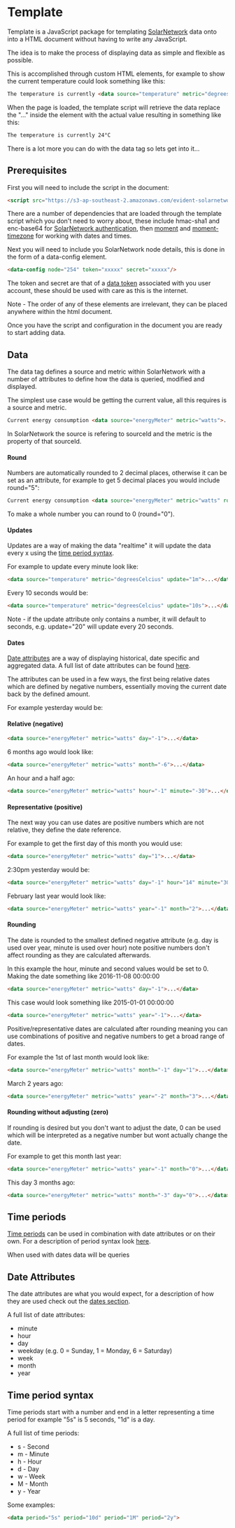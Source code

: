 # Template

Template is a JavaScript package for templating [SolarNetwork](http://solarnetwork.net/) data onto into a HTML document without having to write any JavaScript.

The idea is to make the process of displaying data as simple and flexible as possible.

This is accomplished through custom HTML elements, for example to show the current temperature could look something like this:

```html
The temperature is currently <data source="temperature" metric="degreesCelcius">...</data>°C
```

When the page is loaded, the template script will retrieve the data replace the "..." inside the element with the actual value resulting in something like this:

```html
The temperature is currently 24°C
```

There is a lot more you can do with the data tag so lets get into it...

## Prerequisites

First you will need to include the script in the document:

```html
<script src="https://s3-ap-southeast-2.amazonaws.com/evident-solarnetwork-web/template/template-1.1.js" charset="utf-8"></script>
```

There are a number of dependencies that are loaded through the template script which you don't need to worry about, these include hmac-sha1 and enc-base64 for [SolarNetwork authentication](https://github.com/SolarNetwork/solarnetwork/wiki/SolarNet-API-authentication-scheme), then [moment](http://momentjs.com/) and [moment-timezone](http://momentjs.com/timezone/) for working with dates and times.

Next you will need to include you SolarNetwork node details, this is done in the form of a data-config element.

```html
<data-config node="254" token="xxxxx" secret="xxxxx"/>
```

The token and secret are that of a [data token](https://data.solarnetwork.net/solaruser/u/sec/auth-tokens) associated with you user account, these should be used with care as this is the internet.

Note - The order of any of these elements are irrelevant, they can be placed anywhere within the html document.

Once you have the script and configuration in the document you are ready to start adding data.

## Data

The data tag defines a source and metric within SolarNetwork with a number of attributes to define how the data is queried, modified and displayed.

The simplest use case would be getting the current value, all this requires is a source and metric.

```html
Current energy consumption <data source="energyMeter" metric="watts">...</data> W
```

In SolarNetwork the source is refering to sourceId and the metric is the property of that sourceId.

#### Round

Numbers are automatically rounded to 2 decimal places, otherwise it can be set as an attribute, for example to get 5 decimal places you would include round="5":

```html
Current energy consumption <data source="energyMeter" metric="watts" round="5">...</data> W
```

To make a whole number you can round to 0 (round="0").

#### Updates

Updates are a way of making the data "realtime" it will update the data every x using the [time period syntax](#time-period-syntax).

For example to update every minute look like:

```html
<data source="temperature" metric="degreesCelcius" update="1m">...</data>
```

Every 10 seconds would be:

```html
<data source="temperature" metric="degreesCelcius" update="10s">...</data>
```

Note - if the update attribute only contains a number, it will default to seconds, e.g. update="20" will update every 20 seconds.

#### Dates

[Date attributes](#date-attributes) are a way of displaying historical, date specific and aggregated data. A full list of date attributes can be found [here](#date-attributes).

The attributes can be used in a few ways, the first being relative dates which are defined by negative numbers, essentially moving the current date back by the defined amount.

For example yesterday would be:

#### Relative (negative)

```html
<data source="energyMeter" metric="watts" day="-1">...</data>
```

6 months ago would look like:

```html
<data source="energyMeter" metric="watts" month="-6">...</data>
```

An hour and a half ago:

```html
<data source="energyMeter" metric="watts" hour="-1" minute="-30">...</data>
```

#### Representative (positive)

The next way you can use dates are positive numbers which are not relative, they define the date reference.

For example to get the first day of this month you would use:

```html
<data source="energyMeter" metric="watts" day="1">...</data>
```

2:30pm yesterday would be:

```html
<data source="energyMeter" metric="watts" day="-1" hour="14" minute="30">...</data>
```

February last year would look like:

```html
<data source="energyMeter" metric="watts" year="-1" month="2">...</data>
```

#### Rounding

The date is rounded to the smallest defined negative attribute (e.g. day is used over year, minute is used over hour) note positive numbers don't affect rounding as they are calculated afterwards.

In this example the hour, minute and second values would be set to 0. Making the date something like 2016-11-08 00:00:00

```html
<data source="energyMeter" metric="watts" day="-1">...</data>
```

This case would look something like 2015-01-01 00:00:00

```html
<data source="energyMeter" metric="watts" year="-1">...</data>
```

Positive/representative dates are calculated after rounding meaning you can use combinations of positive and negative numbers to get a broad range of dates.

For example the 1st of last month would look like:

```html
<data source="energyMeter" metric="watts" month="-1" day="1">...</data>
```

March 2 years ago:

```html
<data source="energyMeter" metric="watts" year="-2" month="3">...</data>
```

#### Rounding without adjusting (zero)

If rounding is desired but you don't want to adjust the date, 0 can be used which will be interpreted as a negative number but wont actually change the date.

For example to get this month last year:

```html
<data source="energyMeter" metric="watts" year="-1" month="0">...</data>
```

This day 3 months ago:

```html
<data source="energyMeter" metric="watts" month="-3" day="0">...</data>
```

## Time periods

[Time periods](#time-period-syntax) can be used in combination with date attributes or on their own. For a description of period syntax look [here](#time-period-syntax).

When used with dates data will be queries


## Date Attributes

The date attributes are what you would expect, for a description of how they are used check out the [dates section](#dates).

A full list of date attributes:

* minute
* hour
* day
* weekday (e.g. 0 = Sunday, 1 = Monday, 6 = Saturday)
* week
* month
* year

## Time period syntax

Time periods start with a number and end in a letter representing a time period for example "5s" is 5 seconds, "1d" is a day.

A full list of time periods:

* s - Second
* m - Minute
* h - Hour
* d - Day
* w - Week
* M - Month
* y - Year

Some examples:

```html
<data period="5s" period="10d" period="1M" period="2y">
```
